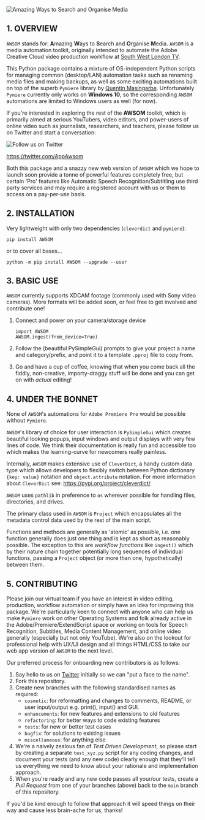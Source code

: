 ![Amazing Ways to Search and Organise Media](https://raw.githubusercontent.com/PFython/AWSOM-PyPi/main/logo.png)

## 1. OVERVIEW

`AWSOM` stands for: **A**mazing **W**ays to **S**earch and **O**rganise
**M**edia.  `AWSOM` is a media automation toolkit, originally intended to
automate the Adobe Creative Cloud video production workflow at
[South West London TV]("https://www.southwestlondon.tv").

This Python package contains a mixture of OS-independent Python scripts for managing
common (desktop/LAN) automation tasks such as renaming media files and making backups, as well
as some exciting automations built on top of the superb `Pymiere` library by
[Quentin Masingarbe](https://github.com/qmasingarbe/pymiere).  Unfortunately
`Pymiere` currently only works on **Windows 10**, so the corresponding `AWSOM`
automations are limited to Windows users as well (for now).

If you're interested in exploring the rest of the **AWSOM** toolkit, which is
primarily aimed at serious YouTubers, video editors, and power-users of online
video such as journalists, researchers, and teachers, please follow us on Twitter
and start a conversation:

![Follow us on Twitter](https://cdn.exclaimer.com/Handbook%20Images/twitter-icon_square_64x64.png?_ga=2.206957524.690480154.1605528377-685225211.1605528377)

https://twitter.com/AppAwsom



Both this package and a snazzy new web version of `AWSOM` which we hope to launch soon provide a
tonne of powerful features completely free, but certain 'Pro' features like
Automatic Speech Recognition/Subtitling use third party services and may require
a registered account with us or them to access on a pay-per-use basis.


## 2. INSTALLATION

Very lightweight with only two dependencies (`cleverdict` and `pymiere`):

    pip install AWSOM

or to cover all bases...

    python -m pip install AWSOM --upgrade --user

## 3. BASIC USE
`AWSOM` currently supports XDCAM footage (commonly used with Sony video cameras).  More formats will be added soon, or feel free to get involved and contribute one!

1. Connect and power on your camera/storage device

    ```
    import AWSOM
    AWSOM.ingest(from_device=True)
    ```
2. Follow the (beautiful PySimpleGui) prompts to give your project a name and category/prefix, and point it to a template `.pproj` file to copy from.

3. Go and have a cup of coffee, knowing that when you come back all the fiddly, non-creative, importy-draggy stuff will be done and you can get on with *actual* editing!



## 4. UNDER THE BONNET

None of `AWSOM`'s automations for `Adobe Premiere Pro` would be possible without `Pymiere`.

`AWSOM`'s library of choice for user interaction is `PySimpleGui` which creates beautiful looking popups, input windows and output displays with very few lines of code.  We think their documentation is really fun and accessible too which makes the learning-curve for newcomers really painless.


Internally, `AWSOM` makes extensive use of `CleverDict`, a handy custom data type which allows
developers to flexibly switch between Python dictionary `{key: value}` notation
and `object.attribute` notation.  For more information about `CleverDict` see:
https://pypi.org/project/cleverdict/

`AWSOM` uses `pathlib` in preference to `os` wherever possible for handling files, directories, and drives.

The primary class used in `AWSOM` is `Project` which encapsulates all the metadata control data used by the rest of the main script.

Functions and methods are generally as 'atomic' as possible, i.e. one function generally does just one thing and is kept as short as reasonably possible.  The exception to this are *workflow functions* like `ingest()` which by their nature chain together potentially long sequences of individual functions, passing a `Project` object (or more than one, hypothetically) between them.



## 5. CONTRIBUTING

Please join our virtual team if you have an interest in video editing, production, workflow automation or simply have an idea for improving this package.  We're particularly keen to connect with anyone who can help us make `Pymiere` work on other Operating Systems and folk already active in the Adobe/Premiere/ExtendScript space or working on tools for Speech Recognition, Subtitles, Media Content Management, and online video generally (especially but not only YouTube).  We're also on the lookout for professional help with UX/UI design and all things HTML/CSS to take our web app version of `AWSOM` to the next level.

Our preferred process for onboarding new contributors is as follows:

1. Say hello to us on [Twitter](https://twitter.com/AppAwsom) initially so we can "put a face to the name".
2. Fork this repository.
3. Create new branches with the following standardised names as required:
   * `cosmetic`: for reformatting and changes to comments, README, or user input/output e.g. print(), input() and GUI.
   * `enhancements`: for new features and extensions to old features
   * `refactoring`: for better ways to code existing features
   * `tests`: for new or better test cases
   * `bugfix`: for solutions to existing issues
   * `miscellaneous`: for anything else
4. We're a naively zealous fan of *Test Driven Development*, so please start by creating a separate `test_xyz.py` script for any coding changes, and document your tests (and any new code) clearly enough that they'll tell us everything we need to know about your rationale and implementation approach.
5. When you're ready and any new code passes all your/our tests, create a *Pull Request* from one of your branches (above) back to the `main` branch of this repository.

If you'd be kind enough to follow that approach it will speed things on their way and cause less brain-ache for us, thanks!



